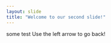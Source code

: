 ```yaml
---
layout: slide
title: "Welcome to our second slide!"
---
```

some test
Use the left arrow to go back!